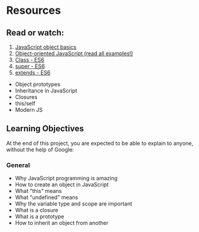 # Resources

## Read or watch:

1. [JavaScript object basics](https://developer.mozilla.org/en-US/docs/Learn/JavaScript/Objects/Basics)
2. [Object-oriented JavaScript (read all examples!)](https://developer.mozilla.org/en-US/docs/Learn/JavaScript/Objects/Classes_in_JavaScript)
3. [Class - ES6](https://developer.mozilla.org/en-US/docs/Web/JavaScript/Reference/Classes)
4. [super - ES6](https://developer.mozilla.org/en-US/docs/Web/JavaScript/Reference/Operators/super)
5. [extends - ES6](https://developer.mozilla.org/en-US/docs/Web/JavaScript/Reference/Classes/extends)

- Object prototypes
- Inheritance in JavaScript
- Closures
- this/self
- Modern JS

## Learning Objectives

At the end of this project, you are expected to be able to explain to anyone, without the help of Google:

### General

- Why JavaScript programming is amazing
- How to create an object in JavaScript
- What "this" means
- What "undefined" means
- Why the variable type and scope are important
- What is a closure
- What is a prototype
- How to inherit an object from another
